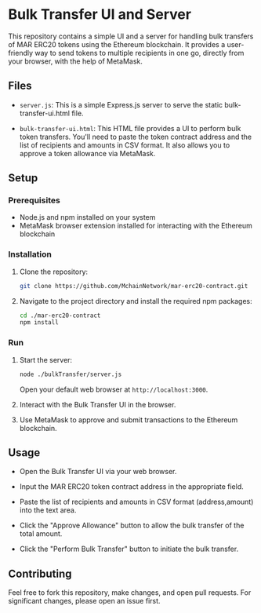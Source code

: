 # Bulk Transfer UI and Server

This repository contains a simple UI and a server for handling bulk transfers of MAR ERC20 tokens using the Ethereum blockchain. It provides a user-friendly way to send tokens to multiple recipients in one go, directly from your browser, with the help of MetaMask.

## Files

- `server.js`: This is a simple Express.js server to serve the static bulk-transfer-ui.html file.

- `bulk-transfer-ui.html`: This HTML file provides a UI to perform bulk token transfers. You'll need to paste the token contract address and the list of recipients and amounts in CSV format. It also allows you to approve a token allowance via MetaMask.

## Setup

### Prerequisites

- Node.js and npm installed on your system
- MetaMask browser extension installed for interacting with the Ethereum blockchain

### Installation

1. Clone the repository:

    ```bash
    git clone https://github.com/MchainNetwork/mar-erc20-contract.git
    ```

2. Navigate to the project directory and install the required npm packages:

    ```bash
    cd ./mar-erc20-contract
    npm install
    ```

### Run

1. Start the server:

    ```bash
    node ./bulkTransfer/server.js
    ```

    Open your default web browser at `http://localhost:3000`.

2. Interact with the Bulk Transfer UI in the browser.

3. Use MetaMask to approve and submit transactions to the Ethereum blockchain.

## Usage

- Open the Bulk Transfer UI via your web browser.

- Input the MAR ERC20 token contract address in the appropriate field.

- Paste the list of recipients and amounts in CSV format (address,amount) into the text area.

- Click the "Approve Allowance" button to allow the bulk transfer of the total amount.

- Click the "Perform Bulk Transfer" button to initiate the bulk transfer.

## Contributing

Feel free to fork this repository, make changes, and open pull requests. For significant changes, please open an issue first.
